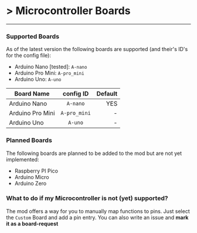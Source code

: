 # > Microcontroller Boards
---

### Supported Boards
As of the latest version the following boards are supported (and their's ID's for the config file):
- Arduino Nano [tested]: `A-nano`
- Arduino Pro Mini: `A-pro_mini`
- Arduino Uno: `A-uno`

| Board Name | config ID | Default |
| ------------- |:-------------:| -----:|
| Arduino Nano | `A-nano` | YES |
| Arduino Pro Mini | `A-pro_mini` | - |
| Arduino Uno | `A-uno` | - |

### Planned Boards
The following boards are planned to be added to the mod but are not yet implemented:
- Raspberry PI Pico
- Arduino Micro
- Arduino Zero

### What to do if my Microcontroller is not (yet) supported?
The mod offers a way for you to manually map functions to pins. Just select the `Custom` Board and add a pin entry.
You can also write an issue and **mark it as a board-request**